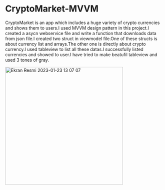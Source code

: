 # CryptoMarket-MVVM
CryptoMarket is an app which includes a huge variety of crypto currencies and shows them to users.I used MVVM design pattern in this project.I created a asycn webservice file and write a function that downloads data from json file.I created two struct in viewmodel file.One of these structs is about currency list and arrays.The other one is directly about crypto currency.I used tableview to list all these datas.I successfully listed currencies and showed to user.I have tried to make beatufil tableview and used 3 tones of gray.

<img width="376" alt="Ekran Resmi 2023-01-23 13 07 07" src="https://user-images.githubusercontent.com/96320314/214014655-5e574d10-8ceb-489a-80d3-9f793e97e341.png">
